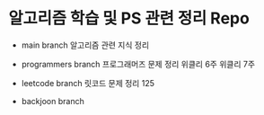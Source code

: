# 알고리즘 학습 및 PS 관련 정리 Repo

- main branch
  알고리즘 관련 지식 정리

- programmers branch
  프로그래머즈 문제 정리
  위클리 6주
  위클리 7주
- leetcode branch
  릿코드 문제 정리
  125

- backjoon branch
